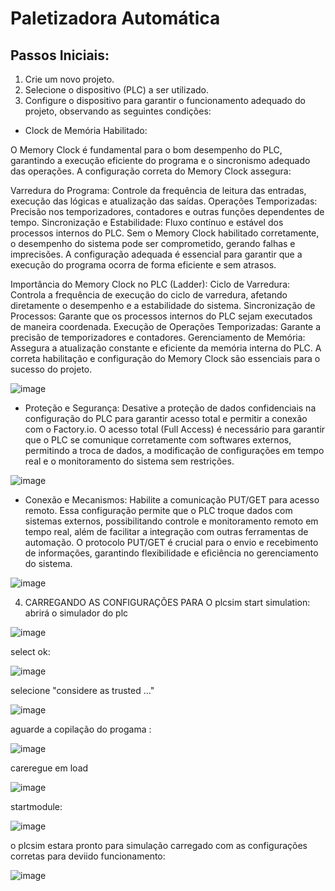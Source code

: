 # Paletizadora Automática

## Passos Iniciais:

1. Crie um novo projeto.
2. Selecione o dispositivo (PLC) a ser utilizado.
3. Configure o dispositivo para garantir o funcionamento adequado do projeto, observando as seguintes condições:

- Clock de Memória Habilitado:

O Memory Clock é fundamental para o bom desempenho do PLC, garantindo a execução eficiente do programa e o sincronismo adequado das operações. A configuração correta do Memory Clock assegura:

Varredura do Programa: Controle da frequência de leitura das entradas, execução das lógicas e atualização das saídas.
Operações Temporizadas: Precisão nos temporizadores, contadores e outras funções dependentes de tempo.
Sincronização e Estabilidade: Fluxo contínuo e estável dos processos internos do PLC.
Sem o Memory Clock habilitado corretamente, o desempenho do sistema pode ser comprometido, gerando falhas e imprecisões. A configuração adequada é essencial para garantir que a execução do programa ocorra de forma eficiente e sem atrasos.

Importância do Memory Clock no PLC (Ladder):
Ciclo de Varredura: Controla a frequência de execução do ciclo de varredura, afetando diretamente o desempenho e a estabilidade do sistema.
Sincronização de Processos: Garante que os processos internos do PLC sejam executados de maneira coordenada.
Execução de Operações Temporizadas: Garante a precisão de temporizadores e contadores.
Gerenciamento de Memória: Assegura a atualização constante e eficiente da memória interna do PLC.
A correta habilitação e configuração do Memory Clock são essenciais para o sucesso do projeto.

![image](https://github.com/user-attachments/assets/28b308e0-ed28-4be0-ab90-ab2efac8e767)

- Proteção e Segurança:
Desative a proteção de dados confidenciais na configuração do PLC para garantir acesso total e permitir a conexão com o Factory.io. O acesso total (Full Access) é necessário para garantir que o PLC se comunique corretamente com softwares externos, permitindo a troca de dados, a modificação de configurações em tempo real e o monitoramento do sistema sem restrições.

![image](https://github.com/user-attachments/assets/d9730572-114d-421e-8122-d742023d814e)

- Conexão e Mecanismos:
Habilite a comunicação PUT/GET para acesso remoto. Essa configuração permite que o PLC troque dados com sistemas externos, possibilitando controle e monitoramento remoto em tempo real, além de facilitar a integração com outras ferramentas de automação. O protocolo PUT/GET é crucial para o envio e recebimento de informações, garantindo flexibilidade e eficiência no gerenciamento do sistema.

![image](https://github.com/user-attachments/assets/aa01e13f-a9ec-4619-8fed-9f0020582679)

4. CARREGANDO AS CONFIGURAÇÕES PARA O plcsim
   start simulation:
   abrirá o simulador do plc
   
![image](https://github.com/user-attachments/assets/3c483654-a695-4f90-bdb0-35947e9a318c)

select ok:

![image](https://github.com/user-attachments/assets/d47c7507-d68e-4e86-a3c8-e8fd4a187024)

selecione "considere as trusted ..."

![image](https://github.com/user-attachments/assets/8c656650-9fdd-4a50-a373-03b1f1c1c6df)

aguarde a copilação do progama :

![image](https://github.com/user-attachments/assets/96ce74d1-c735-4e73-b45c-68cc16760235)

careregue em load

![image](https://github.com/user-attachments/assets/13baa209-5892-4fc2-86d5-68ecbd947d9c)

startmodule:

![image](https://github.com/user-attachments/assets/1d6d2a84-4a39-4e9c-a3b6-523509cfa523)

o plcsim estara pronto para simulação 
carregado com as configurações corretas para deviido funcionamento:

![image](https://github.com/user-attachments/assets/df737dcb-852e-4647-814a-df7088430d7c)







 
